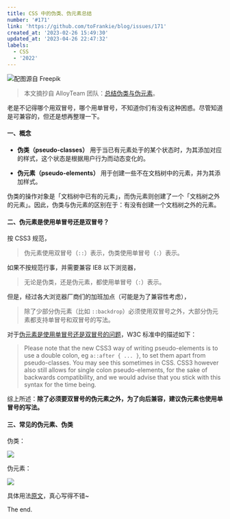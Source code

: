 ```yaml
---
title: CSS 中的伪类、伪元素总结
number: '#171'
link: 'https://github.com/toFrankie/blog/issues/171'
created_at: '2023-02-26 15:49:30'
updated_at: '2023-04-26 22:47:32'
labels:
  - CSS
  - '2022'
---
```

![配图源自 Freepik](https://upload-images.jianshu.io/upload_images/5128488-f84b737694aace38.jpeg?imageMogr2/auto-orient/strip%7CimageView2/2/w/1240)


> 本文摘抄自 AlloyTeam 团队：[总结伪类与伪元素](http://www.alloyteam.com/2016/05/summary-of-pseudo-classes-and-pseudo-elements/)。

老是不记得哪个用双冒号，哪个用单冒号，不知道你们有没有这种困惑。尽管知道是可兼容的，但还是想再整理一下。

#### 一、概念

* **伪类（pseudo-classes）**
用于当已有元素处于的某个状态时，为其添加对应的样式，这个状态是根据用户行为而动态变化的。

* **伪元素（pseudo-elements）**
用于创建一些不在文档树中的元素，并为其添加样式。

伪类的操作对象是「文档树中已有的元素」，而伪元素则创建了一个「文档树之外的元素」。因此，伪类与伪元素的区别在于：有没有创建一个文档树之外的元素。

#### 二、伪元素是使用单冒号还是双冒号？

按 CSS3 规范，

>  伪元素使用双冒号（`::`）表示，伪类使用单冒号（`:`）表示。

如果不按规范行事，并需要兼容 IE8 以下浏览器，

> 无论是伪类，还是伪元素，都使用单冒号（`:`）表示。

但是，经过各大浏览器厂商们的加班加点（可能是为了兼容性考虑），

> 除了少部分伪元素（比如 `::backdrop`）必须使用双冒号之外，大部分伪元素都支持单冒号和双冒号的写法。

对于[伪元素是使用单冒号还是双冒号的问题](https://www.w3.org/community/webed/wiki/Advanced_CSS_selectors#CSS3_pseudo-element_double_colon_syntax)，W3C 标准中的描述如下：

> Please note that the new CSS3 way of writing pseudo-elements is to use a double colon, eg `a::after { ... }`, to set them apart from pseudo-classes. You may see this sometimes in CSS. CSS3 however also still allows for single colon pseudo-elements, for the sake of backwards compatibility, and we would advise that you stick with this syntax for the time being.

综上所述：**除了必须要双冒号的伪元素之外，为了向后兼容，建议伪元素也使用单冒号的写法。**

#### 三、常见的伪元素、伪类

伪类：

![](https://upload-images.jianshu.io/upload_images/5128488-e2155bccbd5ca240.png?imageMogr2/auto-orient/strip%7CimageView2/2/w/1240)

伪元素：

![](https://upload-images.jianshu.io/upload_images/5128488-46ef6fa9783beaa1.png?imageMogr2/auto-orient/strip%7CimageView2/2/w/1240)

具体用法[原文](http://www.alloyteam.com/2016/05/summary-of-pseudo-classes-and-pseudo-elements/)，真心写得不错~

The end.
